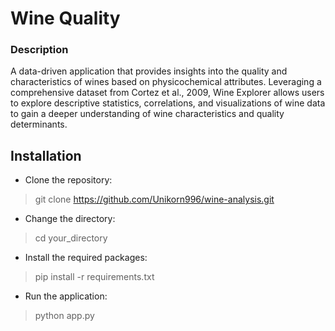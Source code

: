 # Wine Quality

### Description

A data-driven application that provides insights into the quality and characteristics of wines based on physicochemical attributes. Leveraging a comprehensive dataset from Cortez et al., 2009, Wine Explorer allows users to explore descriptive statistics, correlations, and visualizations of wine data to gain a deeper understanding of wine characteristics and quality determinants.

## Installation

- Clone the repository:

>git clone https://github.com/Unikorn996/wine-analysis.git

- Change the directory:

>cd your_directory

- Install the required packages:

>pip install -r requirements.txt

- Run the application:

>python app.py